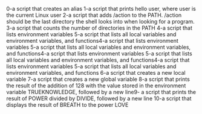 0-a script that creates an alias
1-a script that prints hello user, where user is the current Linux user
2-a script that adds /action to the PATH. /action should be the last directory the shell looks into when looking for a program.
3-a script that counts the number of directories in the PATH
4-a script that lists environment variables
5-a script that lists all local variables and environment variables, and functions4-a script that lists environment variables
5-a script that lists all local variables and environment variables, and functions4-a script that lists environment variables
5-a script that lists all local variables and environment variables, and functions4-a script that lists environment variables
5-a script that lists all local variables and environment variables, and functions
6-a script that creates a new local variable
7-a script that creates a new global variable
8-a script that prints the result of the addition of 128 with the value stored in the environment variable TRUEKNOWLEDGE, followed by a new line9- a script that prints the result of POWER divided by DIVIDE, followed by a new line
10-a script that displays the result of BREATH to the power LOVE

